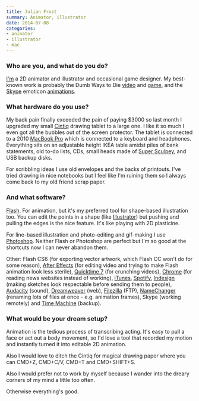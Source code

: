 ```yaml
---
title: Julian Frost
summary: Animator, illustrator
date: 2014-07-08
categories:
- animator
- illustrator
- mac
---
```


### Who are you, and what do you do?

[I'm](http://julianfrost.co.nz/things/ "Julian's website.") a 2D animator and illustrator and occasional game designer. My best-known work is probably the Dumb Ways to Die [video](https://www.youtube.com/watch?v=IJNR2EpS0jw "The 'Dumb Ways to Die' video on YouTube.") and [game][dumb-ways-to-die-ios], and the [Skype][] emoticon [animations](http://julianfrost.co.nz/things/skype-emoticons/ "Julian's Skype animations.").

### What hardware do you use?

My back pain finally exceeded the pain of paying $3000 so last month I upgraded my small [Cintiq][] drawing tablet to a large one. I like it so much I even got all the bubbles out of the screen protector. The tablet is connected to a 2010 [MacBook Pro][macbook-pro] which is connected to a keyboard and headphones. Everything sits on an adjustable height IKEA table amidst piles of bank statements, old to-do lists, CDs, small heads made of [Super Sculpey][super-sculpey], and USB backup disks.

For scribbling ideas I use old envelopes and the backs of printouts. I've tried drawing in nice notebooks but I feel like I'm ruining them so I always come back to my old friend scrap paper.

### And what software?

[Flash][]. For animation, but it's my preferred tool for shape-based illustration too. You can edit the points in a shape (like [Illustrator][]) but pushing and pulling the edges is the nice feature. It's like playing with 2D plasticine.

For line-based illustration and photo-editing and gif-making I use [Photoshop][]. Neither Flash or Photoshop are perfect but I'm so good at the shortcuts now I can never abandon them.

Other: Flash CS6 (for exporting vector artwork, which Flash CC won't do for some reason), [After Effects][after-effects] (for editing video and trying to make Flash animation look less sterile), [Quicktime 7][quicktime-pro] (for crunching videos), [Chrome][] (for reading news websites instead of working), [iTunes][], [Spotify][], [Indesign][] (making sketches look respectable before sending them to people), [Audacity][] (sound), [Dreamweaver][] (web), [Filezilla][] (FTP), [NameChanger][] (renaming lots of files at once - e.g. animation frames), Skype (working remotely) and [Time Machine][time-machine] (backup).

### What would be your dream setup?

Animation is the tedious process of transcribing acting. It's easy to pull a face or act out a body movement, so I'd love a tool that recorded my motion and instantly turned it into editable 2D animation.

Also I would love to ditch the Cintiq for magical drawing paper where you can CMD+Z, CMD+C/V, CMD+T and CMD+SHIFT+S.

Also I would prefer not to work by myself because I wander into the dreary corners of my mind a little too often.

Otherwise everything's good.

[after-effects]: https://www.adobe.com/products/aftereffects.html "Motion graphics and video editing software."
[audacity]: https://sourceforge.net/projects/audacity/ "An open-source, cross-platform audio editor."
[chrome]: https://www.google.com/intl/en/chrome/ "A WebKit-based browser, where each tab runs in its own thread."
[cintiq]: https://www.wacom.com/en-us/us/cintiq "A computer screen you can draw on."
[dreamweaver]: https://www.adobe.com/products/dreamweaver.html "A WYSIWYG editor."
[dumb-ways-to-die-ios]: https://apps.apple.com/au/app/dumb-ways-to-die/id639930688 "A game based on the video of the same name."
[filezilla]: https://filezilla-project.org/ "Open-source FTP software."
[flash]: https://en.wikipedia.org/wiki/Adobe_Flash "A software and animation editor."
[illustrator]: https://www.adobe.com/products/illustrator.html "A vector graphics editor."
[indesign]: https://www.adobe.com/products/indesign.html "A desktop/web publishing application."
[itunes]: https://www.apple.com/itunes/ "A jukebox application and online store."
[macbook-pro]: https://www.apple.com/macbook-pro/ "A laptop."
[namechanger]: https://mrrsoftware.com/namechanger/ "Mac software for renaming files in bulk."
[photoshop]: https://www.adobe.com/products/photoshop.html "A bitmap image editor."
[quicktime-pro]: http://web.archive.org/web/20230706193331/https://support.apple.com/en-us/HT201175 "A commercial version of QuickTime."
[skype]: https://www.skype.com/en/ "Voice and video chat software."
[spotify]: https://open.spotify.com/__noul__?pfhp=2c2ccb58-8a92-4713-a1c0-8b43b3090b49 "A music streaming service."
[super-sculpey]: http://web.archive.org/web/20161122100423/http://www.sculpey.com:80/product/super-sculpey/ "A polymer modelling clay."
[time-machine]: https://en.wikipedia.org/wiki/Time_Machine_(Mac_OS) "Backup software for the masses, included with Mac OS X 10.5."
